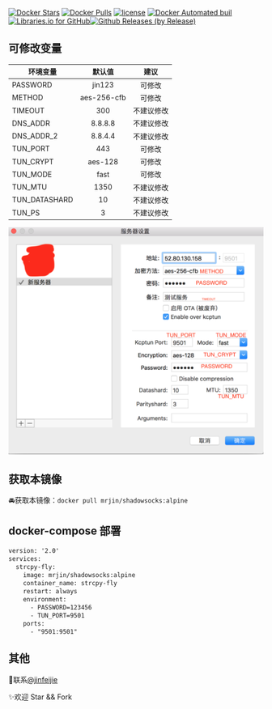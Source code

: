 [![Docker Stars](https://img.shields.io/docker/stars/mrjin/shadowsocks.svg?style=flat-square)](https://hub.docker.com/r/mrjin/shadowsocks/)    [![Docker Pulls](https://img.shields.io/docker/pulls/mrjin/shadowsocks.svg?style=flat-square)](https://hub.docker.com/r/mrjin/shadowsocks/)    [![license](https://img.shields.io/github/license/jinfeijie/Docker.svg?style=flat-square)](https://github.com/jinfeijie/Docker)    [![Docker Automated buil](https://img.shields.io/docker/automated/mrjin/shadowsocks.svg?style=flat-square)](https://hub.docker.com/r/mrjin/shadowsocks/)    [![Libraries.io for GitHub](https://img.shields.io/librariesio/github/jinfeijie/Docker.svg?style=flat-square)](https://github.com/jinfeijie/Docker)[![Github Releases (by Release)](https://img.shields.io/github/downloads/jinfeijie/Docker/1.0.1/total.svg?style=plastic)](https://github.com/jinfeijie/Docker/releases)


## 可修改变量
| 环境变量       | 默认值         | 建议         |
| ------------- |:-------------:|:-----------:|
| PASSWORD      | jin123        | 可修改       |
| METHOD        | aes-256-cfb   | 可修改       |
| TIMEOUT       | 300           | 不建议修改    |  
| DNS_ADDR      | 8.8.8.8       | 不建议修改    | 
| DNS_ADDR_2    | 8.8.4.4       | 不建议修改    | 
| TUN_PORT      | 443           | 可修改       |
| TUN_CRYPT     | aes-128       | 可修改       |
| TUN_MODE      | fast          | 可修改       |
| TUN_MTU       | 1350          | 不建议修改    | 
| TUN_DATASHARD | 10            | 不建议修改    | 
| TUN_PS        | 3             | 不建议修改    | 

![参数配置图](./config.png)


## 获取本镜像

🚘获取本镜像：`docker pull mrjin/shadowsocks:alpine`

## docker-compose 部署
```
version: '2.0'
services:
  strcpy-fly:
    image: mrjin/shadowsocks:alpine
    container_name: strcpy-fly
    restart: always
    environment:
      - PASSWORD=123456
      - TUN_PORT=9501
    ports:
      - "9501:9501"
```



## 其他
📧联系[@jinfeijie](mailto:me@jinfeijie.cn)

✨欢迎 Star && Fork
